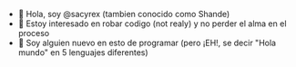- 👋 Hola, soy @sacyrex (tambien conocido como Shande)
- 👀 Estoy interesado en robar codigo (not realy) y no perder el alma en el proceso
- 🌱 Soy alguien nuevo en esto de programar (pero ¡EH!, se decir "Hola mundo" en 5 lenguajes diferentes)
